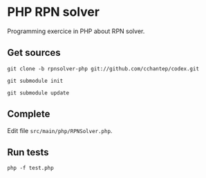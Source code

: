 # PHP RPN solver

Programming exercice in PHP about RPN solver.

## Get sources

    git clone -b rpnsolver-php git://github.com/cchantep/codex.git

    git submodule init

    git submodule update

## Complete

Edit file `src/main/php/RPNSolver.php`.

## Run tests

    php -f test.php